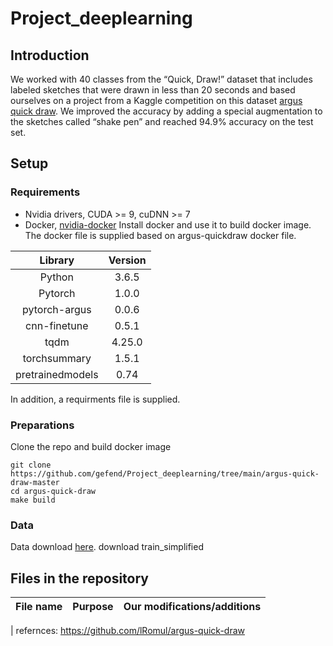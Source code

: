 # Project_deeplearning

## Introduction
We worked with 40 classes from the “Quick, Draw!” dataset that includes labeled sketches that were drawn in less than 20 seconds and based ourselves on a project from a Kaggle competition on this dataset [argus quick draw]( https://github.com/lRomul/argus-quick-draw).
We improved the accuracy by adding a special augmentation to the sketches called “shake pen” and reached 94.9% accuracy on the test set.

## Setup
### Requirements
* Nvidia drivers, CUDA >= 9, cuDNN >= 7
* Docker, [nvidia-docker](https://github.com/NVIDIA/nvidia-docker)
Install docker and use it to build docker image.
The docker file is supplied based on argus-quickdraw docker file.

|Library|Version|
|:-----:|:-----:|
|Python|3.6.5|
|Pytorch|1.0.0|
|pytorch-argus|0.0.6|
|cnn-finetune|0.5.1|
|tqdm|4.25.0|
|torchsummary|1.5.1|
|pretrainedmodels |0.74|

In addition, a requirments file is supplied. 

### Preparations
Clone the repo and build docker image

```shell
git clone https://github.com/gefend/Project_deeplearning/tree/main/argus-quick-draw-master
cd argus-quick-draw
make build
```

### Data
Data download [here](https://www.kaggle.com/c/quickdraw-doodle-recognition/data?select=train_simplified).
download train_simplified

## Files in the repository
|File name|Purpose|Our modifications/additions|
|:-------:|:-----:|:-------------------------:|
|
refernces: https://github.com/lRomul/argus-quick-draw
